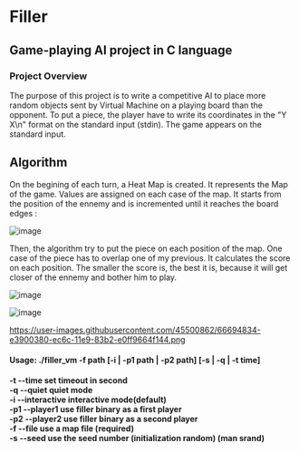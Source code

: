 # Filler
## Game-playing AI project in C language

### Project Overview

The purpose of this project is to write a competitive AI to place more random objects sent by Virtual Machine on a playing board than the opponent. To put a piece, the player have to write its coordinates in the "Y X\n" format on the standard input (stdin). The game appears on the standard input. 

## Algorithm

On the begining of each turn, a Heat Map is created. It represents the Map of the game. Values are assigned on each case of the map. It starts from the position of the ennemy and is incremented until it reaches the board edges :

![image](https://user-images.githubusercontent.com/45500862/66694730-8e9fbd80-ec6b-11e9-8e8b-ec83ce075893.png)

Then, the algorithm try to put the piece on each position of the map. One case of the piece has to overlap one of my previous. It calculates the score on each position. The smaller the score is, the best it is, because it will get closer of the ennemy and bother him to play.

![image](https://user-images.githubusercontent.com/45500862/66694780-1d143f00-ec6c-11e9-90b2-33e0a4edab34.png)

![image](https://user-images.githubusercontent.com/45500862/66694824-b80d1900-ec6c-11e9-957d-1e714b9e07cf.png)

https://user-images.githubusercontent.com/45500862/66694834-e3900380-ec6c-11e9-83b2-e0ff9664f144.png

#### Usage: ./filler_vm -f path [-i | -p1 path | -p2 path] <b>[-s | -q | -t time]
   -t  --time		set timeout in second
   <br>-q  --quiet		quiet mode
   <br>-i  --interactive	interactive mode(default)
   <br>-p1 --player1	use filler binary as a first player
   <br>-p2 --player2	use filler binary as a second player
   <br>-f  --file		use a map file (required)
   <br>-s  --seed		use the seed number (initialization random) (man srand)</b>
   

